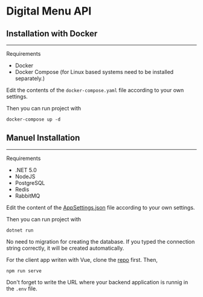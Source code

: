 # Digital Menu API

## Installation with Docker

---

Requirements

- Docker
- Docker Compose (for Linux based systems need to be installed separately.)

Edit the contents of the `docker-compose.yaml` file according to your own settings.

Then you can run project with

```
docker-compose up -d
```

## Manuel Installation

---

Requirements

- .NET 5.0
- NodeJS
- PostgreSQL
- Redis
- RabbitMQ

Edit the content of the [AppSettings.json](/src/DigitalMenu.Api/appsettings.json) file according to your own settings.

Then you can run project with

```
dotnet run
```

No need to migration for creating the database. If you typed the connection string correctly, it will be created automatically.

For the client app writen with Vue, clone the [repo](https://github.com/ErenKaya1/digital-menu-client) first. Then, 
```
npm run serve
```
Don't forget to write the URL where your backend application is runnig in the `.env` file.

